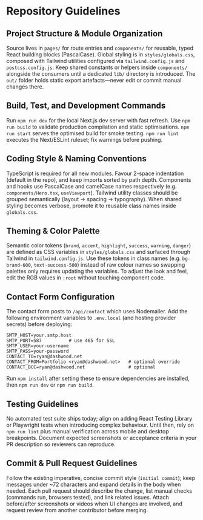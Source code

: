 # Repository Guidelines

## Project Structure & Module Organization
Source lives in `pages/` for route entries and `components/` for reusable, typed React building blocks (PascalCase). Global styling is in `styles/globals.css`, composed with Tailwind utilities configured via `tailwind.config.js` and `postcss.config.js`. Keep shared constants or helpers inside `components/` alongside the consumers until a dedicated `lib/` directory is introduced. The `out/` folder holds static export artefacts—never edit or commit manual changes there.

## Build, Test, and Development Commands
Run `npm run dev` for the local Next.js dev server with fast refresh. Use `npm run build` to validate production compilation and static optimisations. `npm run start` serves the optimised build for smoke testing. `npm run lint` executes the Next/ESLint ruleset; fix warnings before pushing.

## Coding Style & Naming Conventions
TypeScript is required for all new modules. Favour 2-space indentation (default in the repo), and keep imports sorted by path depth. Components and hooks use PascalCase and camelCase names respectively (e.g. `components/Hero.tsx`, `useViewport`). Tailwind utility classes should be grouped semantically (layout → spacing → typography). When shared styling becomes verbose, promote it to reusable class names inside `globals.css`.

## Theming & Color Palette
Semantic color tokens (`brand`, `accent`, `highlight`, `success`, `warning`, `danger`) are defined as CSS variables in `styles/globals.css` and surfaced through Tailwind in `tailwind.config.js`. Use these tokens in class names (e.g. `bg-brand-600`, `text-success-500`) instead of raw colour names so swapping palettes only requires updating the variables. To adjust the look and feel, edit the RGB values in `:root` without touching component code.

## Contact Form Configuration
The contact form posts to `/api/contact` which uses Nodemailer. Add the following environment variables to `.env.local` (and hosting provider secrets) before deploying:

```
SMTP_HOST=your.smtp.host
SMTP_PORT=587          # use 465 for SSL
SMTP_USER=your-username
SMTP_PASS=your-password
CONTACT_TO=ryan@dashwood.net
CONTACT_FROM=Portfolio <ryan@dashwood.net>   # optional override
CONTACT_BCC=ryan@dashwood.net                # optional
```

Run `npm install` after setting these to ensure dependencies are installed, then `npm run dev` or `npm run build`.

## Testing Guidelines
No automated test suite ships today; align on adding React Testing Library or Playwright tests when introducing complex behaviour. Until then, rely on `npm run lint` plus manual verification across mobile and desktop breakpoints. Document expected screenshots or acceptance criteria in your PR description so reviewers can reproduce.

## Commit & Pull Request Guidelines
Follow the existing imperative, concise commit style (`initial commit`); keep messages under ~72 characters and expand details in the body when needed. Each pull request should describe the change, list manual checks (commands run, browsers tested), and link related issues. Attach before/after screenshots or videos when UI changes are involved, and request review from another contributor before merging.
